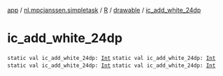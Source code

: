 [app](../../../index.md) / [nl.mpcjanssen.simpletask](../../index.md) / [R](../index.md) / [drawable](index.md) / [ic_add_white_24dp](.)

# ic_add_white_24dp

`static val ic_add_white_24dp: `[`Int`](https://kotlinlang.org/api/latest/jvm/stdlib/kotlin/-int/index.html)
`static val ic_add_white_24dp: `[`Int`](https://kotlinlang.org/api/latest/jvm/stdlib/kotlin/-int/index.html)
`static val ic_add_white_24dp: `[`Int`](https://kotlinlang.org/api/latest/jvm/stdlib/kotlin/-int/index.html)
`static val ic_add_white_24dp: `[`Int`](https://kotlinlang.org/api/latest/jvm/stdlib/kotlin/-int/index.html)